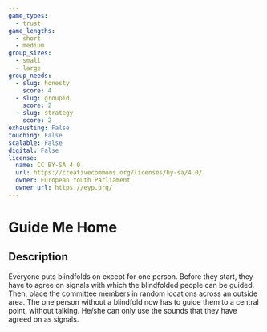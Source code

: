 ```yaml
---
game_types:
  - trust
game_lengths:
  - short
  - medium
group_sizes:
  - small
  - large
group_needs:
  - slug: honesty
    score: 4
  - slug: groupid
    score: 2
  - slug: strategy
    score: 2
exhausting: False
touching: False
scalable: False
digital: False
license:
  name: CC BY-SA 4.0
  url: https://creativecommons.org/licenses/by-sa/4.0/
  owner: European Youth Parliament
  owner_url: https://eyp.org/
---
```

# Guide Me Home

## Description
Everyone puts blindfolds on except for one person. Before they start, they have to agree on signals with which the blindfolded people can be guided. Then, place the committee members in random locations across an outside area. The one person without a blindfold now has to guide them to a central point, without talking. He/she can only use the sounds that they have agreed on as signals.
